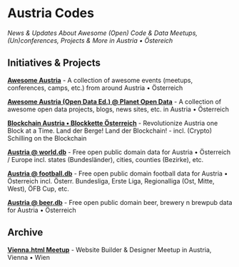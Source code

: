 # Austria Codes


_News & Updates About Awesome (Open) Code & Data Meetups, (Un)conferences, Projects & More in Austria • Östereich_


## Initiatives & Projects

[**Awesome Austria**](https://github.com/awesomeaustria/awesome-austria) - A collection of awesome events (meetups, conferences, camps, etc.) from around Austria • Österreich

[**Awesome Austria (Open Data Ed.) @ Planet Open Data**](https://github.com/planetopendata/awesome-austria) - A collection of awesome open data projects, blogs, news sites, etc. in Austria • Österreich

[**Blockchain Austria • Blockkette Österreich**](https://blockchainaustria.github.io) - Revolutionize Austria one Block at a Time. Land der Berge! Land der Blockchain! - incl. (Crypto) Schilling on the Blockchain 

[**Austria @ world.db**](https://github.com/openmundi/austria.db) - Free open public domain data for Austria • Österreich / Europe incl. states (Bundesländer), cities, counties (Bezirke), etc.

[**Austria @ football.db**](https://github.com/openfootball/at-austria) - Free open public domain football data for Austria • Österreich incl. Österr. Bundesliga, Erste Liga, Regionalliga (Ost, Mitte, West), ÖFB Cup, etc.

[**Austria @ beer.db**](https://github.com/openbeer/at-austria) -  Free open public domain beer, brewery n brewpub data for Austria • Österreich


## Archive

[**Vienna.html Meetup**](https://awesomeaustria.github.io/vienna.html) - Website Builder & Designer Meetup in Austria, Vienna • Wien
